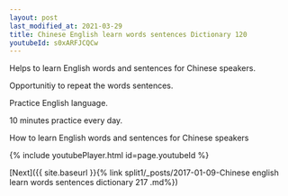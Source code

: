 ```yaml
---
layout: post
last_modified_at: 2021-03-29
title: Chinese English learn words sentences Dictionary 120 
youtubeId: s0xARFJCQCw
---
```

 
 
Helps to learn English words and sentences for Chinese speakers.

Opportunitiy to repeat the words sentences. 

Practice English language. 
 
10 minutes practice every day. 
 
How to learn English words and sentences for Chinese speakers 
 
{% include youtubePlayer.html id=page.youtubeId %}
 
 
[Next]({{ site.baseurl }}{% link  split1/_posts/2017-01-09-Chinese english learn words sentences dictionary 217 .md%})
 
